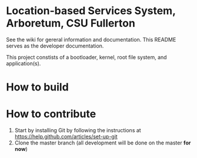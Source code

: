 Location-based Services System, Arboretum, CSU Fullerton
============================

See the wiki for gereral information and documentation. This README serves as the developer documentation.

This project constists of a bootloader, kernel, root file system, and application(s). 

# How to build

# How to contribute

 1. Start by installing Git by following the instructions at https://help.github.com/articles/set-up-git
 1. Clone the master branch (all development will be done on the master __for now__) 
